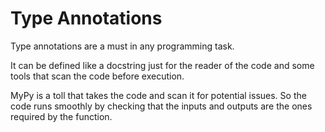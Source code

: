# Type Annotations

Type annotations are a must in any programming task.

It can be defined like a docstring just for the reader of the code and some tools that scan the code before execution.

MyPy is a toll that takes the code and scan it for potential issues. So the code runs smoothly by checking that the inputs and outputs are the ones required by the function.
